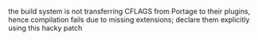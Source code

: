 the build system is not transferring CFLAGS from Portage
to their plugins, hence compilation fails due to missing
extensions; declare them explicitly using this hacky patch
